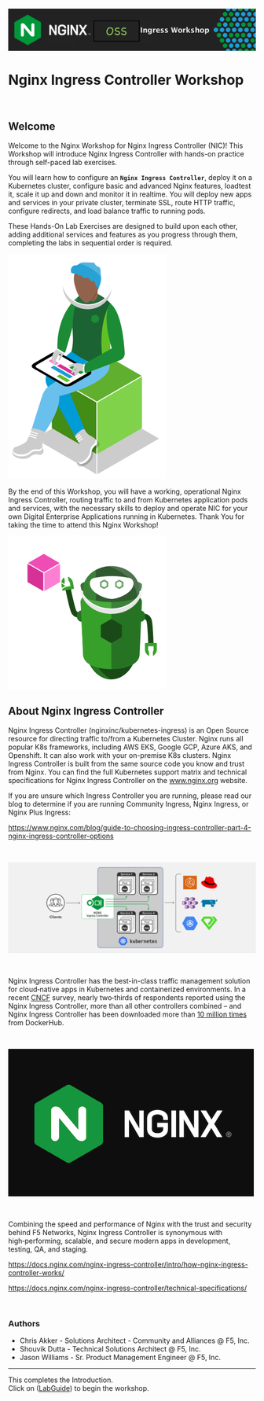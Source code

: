 ![Nginx NIC Workshop Banner](../media/nicworkshop-banner.png)

# Nginx Ingress Controller Workshop

<br/>

## Welcome

Welcome to the Nginx Workshop for Nginx Ingress Controller (NIC)!
This Workshop will introduce Nginx Ingress Controller with hands-on practice through self-paced lab exercises.

You will learn how to configure an **`Nginx Ingress Controller`**, deploy it on a Kubernetes cluster, configure basic and advanced Nginx features, loadtest it, scale it up and down and monitor it in realtime.  You will deploy new apps and services in your private cluster, terminate SSL, route HTTP traffic, configure redirects, and load balance traffic to running pods.

These Hands-On Lab Exercises are designed to build upon each other, adding additional services and features as you progress through them, completing the labs in sequential order is required. 

![Developer Seated](../media/developer-seated.svg)

By the end of this Workshop, you will have a working, operational Nginx Ingress Controller, routing traffic to and from Kubernetes application pods and services, with the necessary skills to deploy and operate NIC for your own Digital Enterprise Applications running in Kubernetes.  Thank You for taking the time to attend this Nginx Workshop!

![Robot](../media/robot.svg)

## About Nginx Ingress Controller

Nginx Ingress Controller (nginxinc/kubernetes-ingress) is an Open Source resource for directing traffic to/from a Kubernetes Cluster.  Nginx runs all popular K8s frameworks, including AWS EKS, Google GCP, Azure AKS, and Openshift.  It can also work with your on-premise K8s clusters.  Nginx Ingress Controller is built from the same source code you know and trust from Nginx.  You can find the full Kubernetes support matrix and technical specifications for Nginx Ingress Controller on the www.nginx.org website.

If you are unsure which Ingress Controller you are running, please read our blog to determine if you are running Community Ingress, Nginx Ingress, or Nginx Plus Ingress:

https://www.nginx.com/blog/guide-to-choosing-ingress-controller-part-4-nginx-ingress-controller-options

<br/>

![Nginx Ingress Controller topology](../media/nic-topology.svg)

<br/>

Nginx Ingress Controller has the best-in-class traffic management solution for cloud‑native apps in Kubernetes and containerized environments. In a recent 
[CNCF](https://www.cncf.io/blog/2018/08/29/cncf-survey-use-of-cloud-native-technologies-in-production-has-grown-over-200-percent/)
survey, nearly two‑thirds of respondents reported using the Nginx Ingress Controller, more than all other controllers combined – and Nginx Ingress
Controller has been downloaded more than [10 million
times](https://hub.docker.com/r/nginx/nginx-ingress) from DockerHub. 

<br/>

![Nginx NIC](../media/nginx-2020.png)

<br/>

Combining the speed and performance of Nginx with the trust and security behind F5 Networks, Nginx Ingress Controller is synonymous with high‑performing, scalable, and secure modern apps in development, testing, QA, and staging.

https://docs.nginx.com/nginx-ingress-controller/intro/how-nginx-ingress-controller-works/

https://docs.nginx.com/nginx-ingress-controller/technical-specifications/

<br/>

### Authors
- Chris Akker - Solutions Architect - Community and Alliances @ F5, Inc.
- Shouvik Dutta - Technical Solutions Architect @ F5, Inc.
- Jason Williams - Sr. Product Management Engineer @ F5, Inc.

-------------

This completes the Introduction.<br/> 
Click on ([LabGuide](../LabGuide.md)) to begin the workshop.

